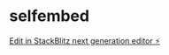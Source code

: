# selfembed

[Edit in StackBlitz next generation editor ⚡️](https://stackblitz.com/~/github.com/hjay3/selfembed)
